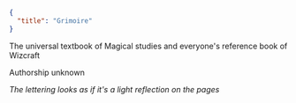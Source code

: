 ```json
{
  "title": "Grimoire"
}
```

The universal textbook of Magical studies and everyone's reference
book of Wizcraft


Authorship unknown


*The lettering looks as if it's a light reflection on the pages*